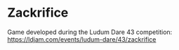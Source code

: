 # Zackrifice

Game developed during the Ludum Dare 43 competition: https://ldjam.com/events/ludum-dare/43/zackrifice
